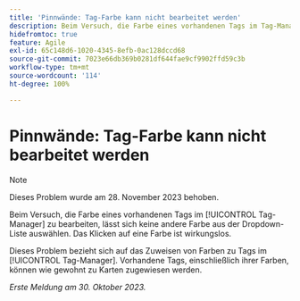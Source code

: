```yaml
---
title: 'Pinnwände: Tag-Farbe kann nicht bearbeitet werden'
description: Beim Versuch, die Farbe eines vorhandenen Tags im Tag-Manager zu bearbeiten, lässt sich keine andere Farbe aus der Dropdown-Liste auswählen. Das Klicken auf eine Farbe ist wirkungslos.
hidefromtoc: true
feature: Agile
exl-id: 65c148d6-1020-4345-8efb-0ac128dccd68
source-git-commit: 7023e66db369b0281df644fae9cf9902ffd59c3b
workflow-type: tm+mt
source-wordcount: '114'
ht-degree: 100%

---
```


# Pinnwände: Tag-Farbe kann nicht bearbeitet werden

>[!NOTE]
>
>Dieses Problem wurde am 28. November 2023 behoben.

Beim Versuch, die Farbe eines vorhandenen Tags im [!UICONTROL Tag-Manager] zu bearbeiten, lässt sich keine andere Farbe aus der Dropdown-Liste auswählen. Das Klicken auf eine Farbe ist wirkungslos.

Dieses Problem bezieht sich auf das Zuweisen von Farben zu Tags im [!UICONTROL Tag-Manager]. Vorhandene Tags, einschließlich ihrer Farben, können wie gewohnt zu Karten zugewiesen werden.

_Erste Meldung am 30. Oktober 2023._
